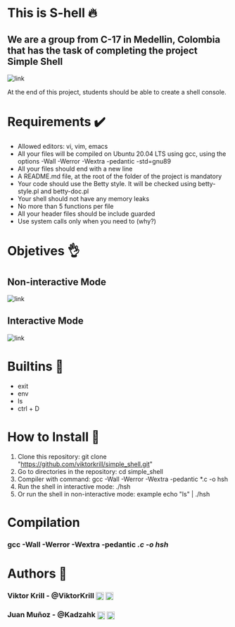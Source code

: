 # This is S-hell 🔥
## We are a group from C-17 in Medellin, Colombia that has the task of completing the project **Simple Shell**

![link](https://user-images.githubusercontent.com/6069066/56404396-70b14d00-6234-11e9-93cd-54461bf40c96.gif)

At the end of this project, students should be able to create a shell console.

# Requirements ✔️

- Allowed editors: vi, vim, emacs
- All your files will be compiled on Ubuntu 20.04 LTS using gcc, using the options -Wall -Werror -Wextra -pedantic -std=gnu89
- All your files should end with a new line
- A README.md file, at the root of the folder of the project is mandatory
- Your code should use the Betty style. It will be checked using betty-style.pl and betty-doc.pl
- Your shell should not have any memory leaks
- No more than 5 functions per file
- All your header files should be include guarded
- Use system calls only when you need to (why?)


# Objetives 👌
## Non-interactive Mode
![link](https://i.imgur.com/X0aOYYK.png)

## Interactive Mode
![link](https://i.imgur.com/W58nZ5h.png)

# Builtins 🚩
 - exit
 - env
 - ls
 - ctrl + D

# How to Install 🙌
1. Clone this repository: git clone "https://github.com/viktorkrill/simple_shell.git"
2. Go to directories in the repository: cd simple_shell
3. Compiler with command: gcc -Wall -Werror -Wextra -pedantic *.c -o hsh
4. Run the shell in interactive mode: ./hsh
5. Or run the shell in non-interactive mode: example echo "ls" | ./hsh

# Compilation

### gcc -Wall -Werror -Wextra -pedantic *.c -o hsh*

# Authors 🤖

### Viktor Krill - @ViktorKrill <a href="https://www.twitter.com/Dev_Vikk" rel="nofollow"> <img width="18px" align="center" src="https://raw.githubusercontent.com/rahulbanerjee26/githubAboutMeGenerator/main/icons/twitter.svg" style="max-width: 100%;"></a> <a href="https://www.github.com/viktorkrill"> <img width="18px" align="center" src="https://raw.githubusercontent.com/rahulbanerjee26/githubAboutMeGenerator/main/icons/github.svg" style="max-width: 100%;"></a>

### Juan Muñoz - @Kadzahk <a href="https://www.twitter.com/Kadzahk" rel="nofollow"> <img width="18px" align="center" src="https://raw.githubusercontent.com/rahulbanerjee26/githubAboutMeGenerator/main/icons/twitter.svg" style="max-width: 100%;"></a> <a href="https://www.github.com/Kadzahk"> <img width="18px" align="center" src="https://raw.githubusercontent.com/rahulbanerjee26/githubAboutMeGenerator/main/icons/github.svg" style="max-width: 100%;"></a>
